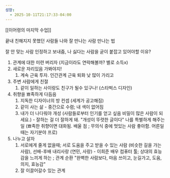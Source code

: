 ```yaml
---
성장:
  - 2025-10-11T21:17:33-04:00
---
```

[[이어령의 마지막 수업]]

끝내 친해지지 못했던 사람들
나와 잘 만나는 사람 만나는 법

잘 안 맞는 사람 인정하고 보내줌, 나 싫다는 사람을 굳이 붙잡고 있어야할 이유?

1. 관계에 대한 미련 버리자 (지금이라도 연락해볼까? 별로 소득x) 
2. 새로운 자리있음 가봐야지! 
	1. 계속 근육 투자. 인간관계 근육 퇴화 낮 많이 가리고 
3. 주변 사람에게 친절
	1. 같이 일하는 사이랑도 친구가 될수 있구나! (스타벅스 디자인)
4. 취향을 뾰족하게 다듬음
	1. 지독한 디자이너의 방 컨셉 (세계가 공고해짐)
	2. 같이 사는 삶 - 중간으로 수렴; 내 색이 없어짐
	3. 내가 더 나다워야 개성 (사람들로부터 인기를 얻고 싶음 비밀이 많은 사람이 되세요.) - 잘하는 걸 더 잘하게 돼. "개성이 뚜렷한 글이다" 나를 특별하게 해주는 일 (뾰족한 취향이면 대화됨. 배울 점 ; 무의식 중에 멋있는 사람 좋아함. 어른일때는 자기분야 프로)
5. 나누고 살자
	1. 서로에게 줄게 없을때; 서로 도움을 주고 받을 수 있는 사람 (비슷한 길을 가는 사람), 선배-후배 내리사랑 (연민, 사랑) - 이희준 배우 컴퓨터 툴; 상대의 효능감을 느끼게 하는 ; 관계 순환 "완벽한 사람보다, 마음 쓰이고, 눈길가고, 도움, 의지, 효능감"
	2. 잘 이끌어갈수 있는 관계
	
